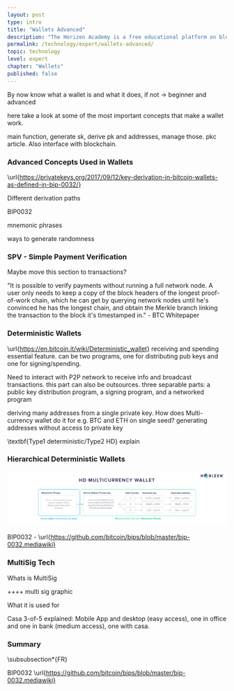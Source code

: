 ```yaml
---
layout: post
type: intro
title: "Wallets Advanced"
description: "The Horizen Academy is a free educational platform on blockchain technology, cryptocurrency, and privacy. This chapter is is not available yet. We add content frequently, sign up for our newsletter for notifications when it's released."
permalink: /technology/expert/wallets-advanced/
topic: technology
level: expert
chapter: "Wallets"
published: false
---
```



By now know what a wallet is and what it does, if not -> beginner and advanced

here take a look at some of the most important concepts that make a wallet work.

main function, generate sk, derive pk and addresses, manage those. pkc article. Also interface with blockchain.

### Advanced Concepts Used in Wallets

\url{https://privatekeys.org/2017/09/12/key-derivation-in-bitcoin-wallets-as-defined-in-bip-0032/}

Different derivation paths

BIP0032

mnemonic phrases

ways to generate randomness

### SPV - Simple Payment Verification

Maybe move this section to transactions?

"It is possible to verify payments without running a full network node. A user only needs to keep
a copy of the block headers of the longest proof-of-work chain, which he can get by querying
network nodes until he's convinced he has the longest chain, and obtain the Merkle branch
linking the transaction to the block it's timestamped in." - BTC Whitepaper


### Deterministic Wallets 

\url{https://en.bitcoin.it/wiki/Deterministic_wallet}
receiving and spending essential feature. can be two programs, one for distributing pub keys and one for signing/spending.

Need to interact with P2P network to receive info and broadcast transactions. this part can also be outsources. three separable parts: a public key distribution program, a signing program, and a networked program

deriving many addresses from a single private key.
How does Multi-currency wallet do it for e.g. BTC and ETH on single seed?
generating addresses without access to private key

\textbf{Type1 deterministic/Type2 HD} explain

### Hierarchical Deterministic Wallets

![Hierarchical Deterministic Wallet - HD Wallet](/assets/post_files/technology/expert/3.0-wallets/hd_wallet_D.jpg)


BIP0032 - \url{https://github.com/bitcoin/bips/blob/master/bip-0032.mediawiki}


### MultiSig Tech

Whats is MultiSig

++++ multi sig graphic

What it is used for

Casa 3-of-5 explained: Mobile App and desktop (easy access), one in office and one in bank (medium access), one with casa.


### Summary

\subsubsection*{FR}

BIP0032 \url{https://github.com/bitcoin/bips/blob/master/bip-0032.mediawiki}


